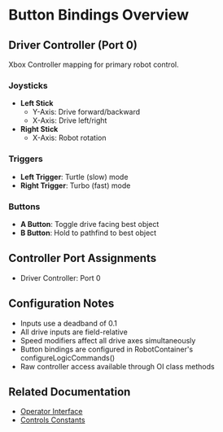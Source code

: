 # Button Bindings Overview

## Driver Controller (Port 0)
Xbox Controller mapping for primary robot control.

### Joysticks
- **Left Stick**
    - Y-Axis: Drive forward/backward
    - X-Axis: Drive left/right
- **Right Stick**
    - X-Axis: Robot rotation

### Triggers
- **Left Trigger**: Turtle (slow) mode
- **Right Trigger**: Turbo (fast) mode

### Buttons
- **A Button**: Toggle drive facing best object
- **B Button**: Hold to pathfind to best object

## Controller Port Assignments
- Driver Controller: Port 0

## Configuration Notes
- Inputs use a deadband of 0.1
- All drive inputs are field-relative
- Speed modifiers affect all drive axes simultaneously
- Button bindings are configured in RobotContainer's configureLogicCommands()
- Raw controller access available through OI class methods

## Related Documentation
- [Operator Interface](/5152_Template/core/oi)
- [Controls Constants](/5152_Template/core/constants)
